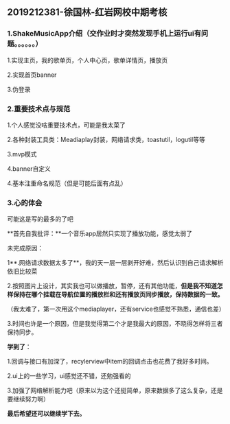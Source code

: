 ## 2019212381-徐国林-红岩网校中期考核

### 1.ShakeMusicApp介绍（交作业时才突然发现手机上运行ui有问题。。。。。。）

1.实现主页，我的歌单页，个人中心页，歌单详情页，播放页

2.实现首页banner

3.伪登录

### 2.重要技术点与规范

1.个人感觉没啥重要技术点，可能是我太菜了

2.各种封装工具类：Meadiaplay封装，网络请求类，toastutil，logutil等等

3.mvp模式

4.banner自定义

4.基本注重命名规范（但是可能后面有点乱）

### 3.心的体会

可能这是写的最多的了吧

**首先自我批评：**一个音乐app居然只实现了播放功能，感觉太弱了

未完成原因：

1**.网络请求数据太多了**，我的天一层一层剥开好难，然后认识到自己请求解析依旧比较菜

2.按照图片上设计，其实我也可以做播放，暂停，还有其他功能，**但是我不知道怎样保持在哪个挂载在导航位置的播放栏和还有播放页同步播放，保持数据的一致。**

（我太难了，第一次用这个mediaplayer，还有service也感觉不熟悉，通信也差）

3.时间也许是一个原因，但是我觉得第二个才是我最大的原因，不晓得怎样将三者保持同步。

**学到了**：

1.回调与接口有加深了，recylerview中item的回调点击也花费了我好多时间。

2.ui上的一些学习，ui感觉还不错，还勉强看的

3.加强了网络解析能力吧（原来以为这个还挺简单，原来数据多了这么复杂，还是要继续努力啊）

**最后希望还可以继续学下去。**







